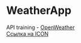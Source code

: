 # WeatherApp
API training - <a href="https://openweathermap.org/" title="API">OpenWeather</a>
<br>
<a href="https://www.flaticon.com/ru/free-icons/-" title="прогноз погоды иконки">Ссылка на ICON</a>
